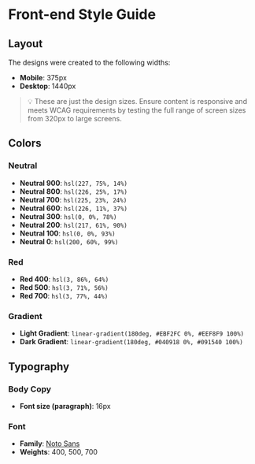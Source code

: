 # Front-end Style Guide

## Layout

The designs were created to the following widths:

- **Mobile**: 375px
- **Desktop**: 1440px

> 💡 These are just the design sizes. Ensure content is responsive and meets WCAG requirements by testing the full range of screen sizes from 320px to large screens.

## Colors

### Neutral

- **Neutral 900**: `hsl(227, 75%, 14%)`
- **Neutral 800**: `hsl(226, 25%, 17%)`
- **Neutral 700**: `hsl(225, 23%, 24%)`
- **Neutral 600**: `hsl(226, 11%, 37%)`
- **Neutral 300**: `hsl(0, 0%, 78%)`
- **Neutral 200**: `hsl(217, 61%, 90%)`
- **Neutral 100**: `hsl(0, 0%, 93%)`
- **Neutral 0**: `hsl(200, 60%, 99%)`

### Red

- **Red 400**: `hsl(3, 86%, 64%)`
- **Red 500**: `hsl(3, 71%, 56%)`
- **Red 700**: `hsl(3, 77%, 44%)`

### Gradient

- **Light Gradient**: `linear-gradient(180deg, #EBF2FC 0%, #EEF8F9 100%)`
- **Dark Gradient**: `linear-gradient(180deg, #040918 0%, #091540 100%)`

## Typography

### Body Copy

- **Font size (paragraph)**: 16px

### Font

- **Family**: [Noto Sans](https://fonts.google.com/noto/specimen/Noto+Sans)
- **Weights**: 400, 500, 700